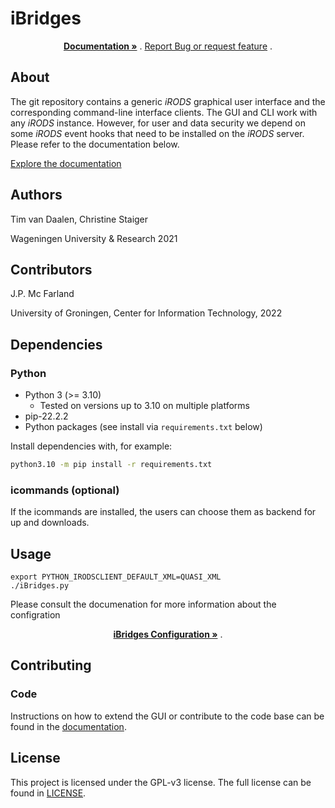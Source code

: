 # iBridges

<p align="center">
  <p align="center">
    <a href="https://chstaiger.github.io/iBridges-Gui/"><strong> Documentation »</strong></a> .
    <a href="https://github.com/chStaiger/iBridges-Gui/issues">Report Bug or request feature</a>
    .
  </p>
</p>

## About

The git repository contains a generic *iRODS* graphical user interface and the corresponding command-line interface clients.  The GUI and CLI work with any *iRODS* instance.  However, for user and data security we depend on some *iRODS* event hooks that need to be installed on the *iRODS* server.  Please refer to the documentation below.

[Explore the documentation](https://chstaiger.github.io/iBridges-Gui/)

## Authors

Tim van Daalen, Christine Staiger

Wageningen University & Research 2021

## Contributors

J.P. Mc Farland

University of Groningen, Center for Information Technology, 2022

## Dependencies

### Python

- Python 3 (>= 3.10)
  - Tested on versions up to 3.10 on multiple platforms
- pip-22.2.2
- Python packages (see install via `requirements.txt` below)

Install dependencies with, for example:

```sh
python3.10 -m pip install -r requirements.txt
```
### icommands (optional)
If the icommands are installed, the users can choose them as backend for up and downloads.

## Usage
```
export PYTHON_IRODSCLIENT_DEFAULT_XML=QUASI_XML
./iBridges.py
```


Please consult the documenation for more information about the configration 
	

<p align="center">
    <a href="https://chstaiger.github.io/iBridges-Gui/docs/getting-started.html#configuration"><strong> iBridges Configuration »</strong></a> .
    
## Contributing
### Code
Instructions on how to extend the GUI or contribute to the code base can be found in the [documentation](https://chstaiger.github.io/iBridges-Gui/).

## License
This project is licensed under the GPL-v3 license.
The full license can be found in [LICENSE](LICENSE).
